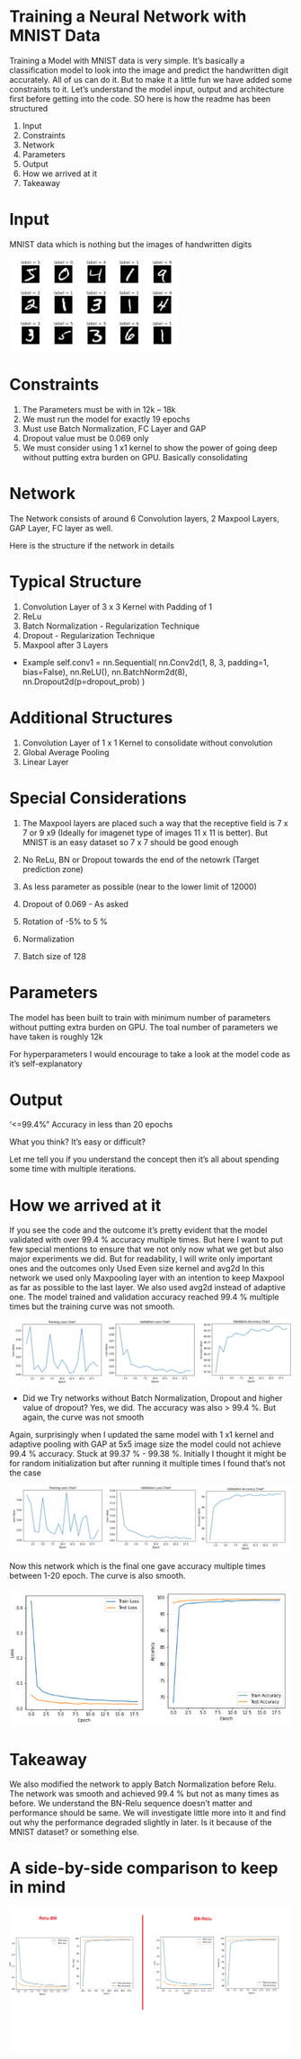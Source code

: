 
Training a Neural Network with MNIST Data
===============================================

Training a Model with MNIST data is very simple. It’s basically a classification model to look into the image and predict the handwritten digit accurately. All of us can do it. But to make it a little fun we have added some constraints to it. Let’s understand the model input, output and architecture first before getting into the code. SO here is how the readme has been structured

1.	Input 
2.	Constraints
3.	Network 
4.	Parameters
5.	Output
6.	How we arrived at it
7.	Takeaway

Input
======
MNIST data which is nothing but the images of handwritten digits 

![](images/mnist.png)

Constraints
===========
1.	The Parameters must be with in 12k – 18k
2.	We must run the model for exactly 19 epochs
3.	Must use Batch Normalization, FC Layer and GAP
4.	Dropout value must be 0.069 only
5.	We must consider using 1 x1 kernel to show the power of going deep without putting extra burden on GPU. Basically consolidating 

Network 
==============
The Network consists of around 6 Convolution layers, 2 Maxpool Layers, GAP Layer, FC layer as well.

Here is the structure if the network in details 

Typical Structure 
==================
1. Convolution Layer of 3 x 3 Kernel with Padding of 1 
2. ReLu
3. Batch Normalization - Regularization Technique 
4. Dropout              - Regularization Technique 
5. Maxpool after 3 Layers 

-	Example 
self.conv1 = nn.Sequential(
            nn.Conv2d(1, 8, 3, padding=1, bias=False),
            nn.ReLU(),
            nn.BatchNorm2d(8),
            nn.Dropout2d(p=dropout_prob)
        )

Additional Structures
======================
1. Convolution Layer of 1 x 1 Kernel to consolidate without convolution 
2. Global Average Pooling 
3. Linear Layer 

Special Considerations
========================
1. The Maxpool layers are placed such a way that the receptive field is 7 x 7 or 9 x9 (Ideally for imagenet type of images 11 x 11 is better). But MNIST is an easy dataset so 7 x 7 should be good enough

2. No ReLu, BN or Dropout towards the end of the netowrk (Target prediction zone)

3. As less parameter as possible (near to the lower limit of 12000)
4. Dropout of 0.069 - As asked
5. Rotation of -5% to 5 %
6. Normalization
7. Batch size of 128 

Parameters
============

The model has been built to train with minimum number of parameters without putting extra burden on GPU. The toal number of parameters we have taken is roughly 12k

For hyperparameters I would encourage to take a look at the model code as it’s self-explanatory 

Output
======

‘<=99.4%” Accuracy in less than 20 epochs 

What you think? It’s easy or difficult?

Let me tell you if you understand the concept then it’s all about spending some time with multiple iterations.


How we arrived at it
=====================

If you see the code and the outcome it’s pretty evident that the model validated with over 99.4 % accuracy multiple times. But here I want to put few special mentions to ensure that we not only now what we get but also major experiments we did. But for readability, I will write only important ones and the outcomes only
Used Even size kernel and avg2d 
In this network we used only Maxpooling layer with an intention to keep Maxpool as far as possible to the last layer. We also used avg2d instead of adaptive one.
The model trained and validation accuracy reached 99.4 % multiple times but the training curve was not smooth.

![](images/parameter.png)

- Did we Try networks without Batch Normalization, Dropout and higher value of dropout? Yes, we did. The accuracy was also > 99.4 %. But again, the curve was not smooth 

Again, surprisingly when I updated the same model with 1 x1 kernel and adaptive pooling with GAP at 5x5 image size the model could not achieve 99.4 % accuracy. Stuck at 99.37 % - 99.38 %. Initially I thought it might be for random initialization but after running it multiple times I found that’s not the case

![](images/t1.png)

Now this network which is the final one gave accuracy multiple times between 1-20 epoch. The curve is also smooth.

![](images/final.png)



Takeaway
==============
We also modified the network to apply Batch Normalization before Relu. The network was smooth and achieved 99.4 % but not as many times as before. We understand the BN-Relu sequence doesn’t matter and performance should be same. We will investigate little more into it and find out why the performance degraded slightly in later. Is it because of the MNIST dataset? or something else.

A side-by-side comparison to keep in mind 
==========================================
 
![](images/comparison.png)

